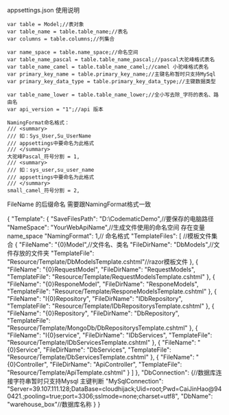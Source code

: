 ﻿appsettings.json 使用说明

    var table = Model;//表对象
    var table_name = table.table_name;//表名
    var columns = table.columns;//列集合

    var name_space = table.name_space;//命名空间
    var table_name_pascal = table.table_name_pascal;//pascal大驼峰格式表名
    var table_name_camel = table.table_name_camel;//camel 小驼峰格式表名
    var primary_key_name = table.primary_key_name;//主键名称暂时只支持MySql
    var primary_key_data_type = table.primary_key_data_type;//主键数据类型

    var table_name_lower = table.table_name_lower;//全小写去除_字符的表名、路由名
    var api_version = "1";//api 版本

    NamingFormat命名格式：
    /// <summary>
    /// 如：Sys_User,Su_UserName
    /// appsettings中要命名为此格式
    /// </summary>
    大驼峰Pascal_符号分割 = 1,
    /// <summary>
    /// 如：sys_user,su_user_name
    /// appsettings中要命名为此格式
    /// </summary>
    small_camel_符号分割 = 2,

FileName 的后缀命名 需要跟NamingFormat格式一致

{
  "Template": {
    "SaveFilesPath": "D:\\CodematicDemo",//要保存的电脑路径
    "NameSpace": "YourWebApiName",//生成文件使用的命名空间 存在变量 name_space
    "NamingFormat": 1,// 命名格式
    "TemplateFiles": [ //模板文件集合
      {
        "FileName": "{0}Model",//文件名、类名
        "FileDirName": "DbModels",//文件存放的文件夹
        "TemplateFile": "Resource/Template/DbModelsTemplate.cshtml"//razor模板文件
      },
      {
        "FileName": "{0}RequestModel",
        "FileDirName": "RequestModels",
        "TemplateFile": "Resource/Template/RequestModelsTemplate.cshtml"
      },
      {
        "FileName": "{0}ResponeModel",
        "FileDirName": "ResponeModels",
        "TemplateFile": "Resource/Template/ResponeModelsTemplate.cshtml"
      },
      {
        "FileName": "I{0}Repository",
        "FileDirName": "IDbRepository",
        "TemplateFile": "Resource/Template/IDbRepositorysTemplate.cshtml"
      },
      {
        "FileName": "{0}Repository",
        "FileDirName": "DbRepository",
        "TemplateFile": "Resource/Template/MongoDb/DbRepositorysTemplate.cshtml"
      },
      {
        "FileName": "I{0}service",
        "FileDirName": "IDbServices",
        "TemplateFile": "Resource/Template/IDbServicesTemplate.cshtml"
      },
      {
        "FileName": "{0}Service",
        "FileDirName": "DbServices",
        "TemplateFile": "Resource/Template/DbServicesTemplate.cshtml"
      },
      {
        "FileName": "{0}Controller",
        "FileDirName": "ApiController",
        "TemplateFile": "Resource/Template/ApiTemplate.cshtml"
      }
    ]
  },
  "DbConnection": {//数据库连接字符串暂时只支持Mysql 主键判断
    "MySqlConnection": "Server=39.107.111.128;DataBase=cloudhijack;Uid=root;Pwd=CaiJinHao@940421.;pooling=true;port=3306;sslmode=none;charset=utf8",
    "DbName": "warehouse_box"//数据库名称 
  }
}
